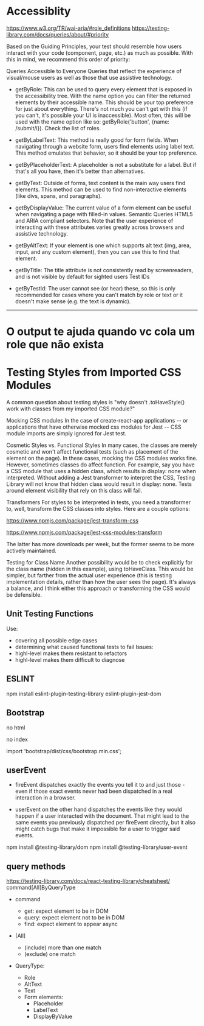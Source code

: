 # Accessiblity

https://www.w3.org/TR/wai-aria/#role_definitions
https://testing-library.com/docs/queries/about/#priority

Based on the Guiding Principles, your test should resemble how users interact with your code (component, page, etc.) as much as possible. With this in mind, we recommend this order of priority:

Queries Accessible to Everyone Queries that reflect the experience of visual/mouse users as well as those that use assistive technology.

- getByRole: This can be used to query every element that is exposed in the accessibility tree. With the name option you can filter the returned elements by their accessible name. This should be your top preference for just about everything. There's not much you can't get with this (if you can't, it's possible your UI is inaccessible). Most often, this will be used with the name option like so: getByRole('button', {name: /submit/i}). Check the list of roles.

- getByLabelText: This method is really good for form fields. When navigating through a website form, users find elements using label text. This method emulates that behavior, so it should be your top preference.

- getByPlaceholderText: A placeholder is not a substitute for a label. But if that's all you have, then it's better than alternatives.

- getByText: Outside of forms, text content is the main way users find elements. This method can be used to find non-interactive elements (like divs, spans, and paragraphs).

- getByDisplayValue: The current value of a form element can be useful when navigating a page with filled-in values.
Semantic Queries HTML5 and ARIA compliant selectors. Note that the user experience of interacting with these attributes varies greatly across browsers and assistive technology.

- getByAltText: If your element is one which supports alt text (img, area, input, and any custom element), then you can use this to find that element.

- getByTitle: The title attribute is not consistently read by screenreaders, and is not visible by default for sighted users
Test IDs

- getByTestId: The user cannot see (or hear) these, so this is only recommended for cases where you can't match by role or text or it doesn't make sense (e.g. the text is dynamic).

----
# O output te ajuda quando vc cola um role que não exista

# Testing Styles from Imported CSS Modules
A common question about testing styles is "why doesn't .toHaveStyle() work with classes from my imported CSS module?"

Mocking CSS modules
In the case of create-react-app applications -- or applications that have otherwise mocked css modules for Jest -- CSS module imports are simply ignored for Jest test.

Cosmetic Styles vs. Functional Styles
In many cases, the classes are merely cosmetic and won't affect functional tests (such as placement of the element on the page). In these cases, mocking the CSS modules works fine. However, sometimes classes do affect function. For example, say you have a CSS module that uses a hidden class, which results in display: none when interpreted. Without adding a Jest transformer to interpret the CSS, Testing Library will not know that hidden class would result in display: none. Tests around element visibility that rely on this class will fail.

Transformers
For styles to be interpreted in tests, you need a transformer to, well, transform the CSS classes into styles. Here are a couple options:

https://www.npmjs.com/package/jest-transform-css

https://www.npmjs.com/package/jest-css-modules-transform

The latter has more downloads per week, but the former seems to be more actively maintained.

Testing for Class Name
Another possibility would be to check explicitly for the class name (hidden in this example), using toHaveClass. This would be simpler, but farther from the actual user experience (this is testing implementation details, rather than how the user sees the page). It's always a balance, and I think either this approach or transforming the CSS would be defensible.

## Unit Testing Functions
Use:
- covering all possible edge cases
- determining what caused functional tests to fail
Issues:
- highl-level makes them resistant to refactors
- highl-level makes them difficult to diagnose

## ESLINT
npm install eslint-plugin-testing-library eslint-plugin-jest-dom

## Bootstrap
no html
 <script src="https://unpkg.com/react/umd/react.production.min.js" crossorigin></script>

  <script src="https://unpkg.com/react-dom/umd/react-dom.production.min.js" crossorigin></script>

  <script src="https://unpkg.com/react-bootstrap@next/dist/react-bootstrap.min.js" crossorigin></script>

no index

import 'bootstrap/dist/css/bootstrap.min.css';

## userEvent
  - fireEvent dispatches exactly the events you tell it to and just those - even if those exact events never had been dispatched in a real interaction in a browser.

  - userEvent on the other hand dispatches the events like they would happen if a user interacted with the document. That might lead to the same events you previously dispatched per fireEvent directly, but it also might catch bugs that make it impossible for a user to trigger said events.

npm install @testing-library/dom 
npm install @testing-library/user-event

## query methods

https://testing-library.com/docs/react-testing-library/cheatsheet/
command[All]ByQueryType
- command
  - get: expect element to be in DOM
  - query: expect element not to be in DOM
  - find: expect element to appear async

- [All]
  - (include) more than one match
  - (exclude) one match

- QueryType:
  - Role
  - AltText
  - Text
  - Form elements:
    - Placeholder
    - LabelText
    - DisplayByValue

